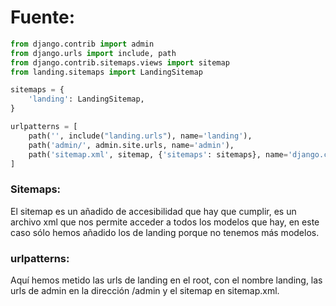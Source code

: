 
# Fuente:
```python
from django.contrib import admin
from django.urls import include, path
from django.contrib.sitemaps.views import sitemap
from landing.sitemaps import LandingSitemap

sitemaps = {
    'landing': LandingSitemap,
}

urlpatterns = [
    path('', include("landing.urls"), name='landing'),
    path('admin/', admin.site.urls, name='admin'),
    path('sitemap.xml', sitemap, {'sitemaps': sitemaps}, name='django.contrib.sitemaps.views.sitemap')
]
```

### Sitemaps:
El sitemap es un añadido de accesibilidad que hay que cumplir, es un archivo xml que nos permite acceder a todos los modelos que hay, en este caso sólo hemos añadido los de landing porque no tenemos más modelos.
### urlpatterns:
Aquí hemos metido las urls de landing en el root, con el nombre landing, las urls de admin en la dirección /admin y el sitemap en sitemap.xml.